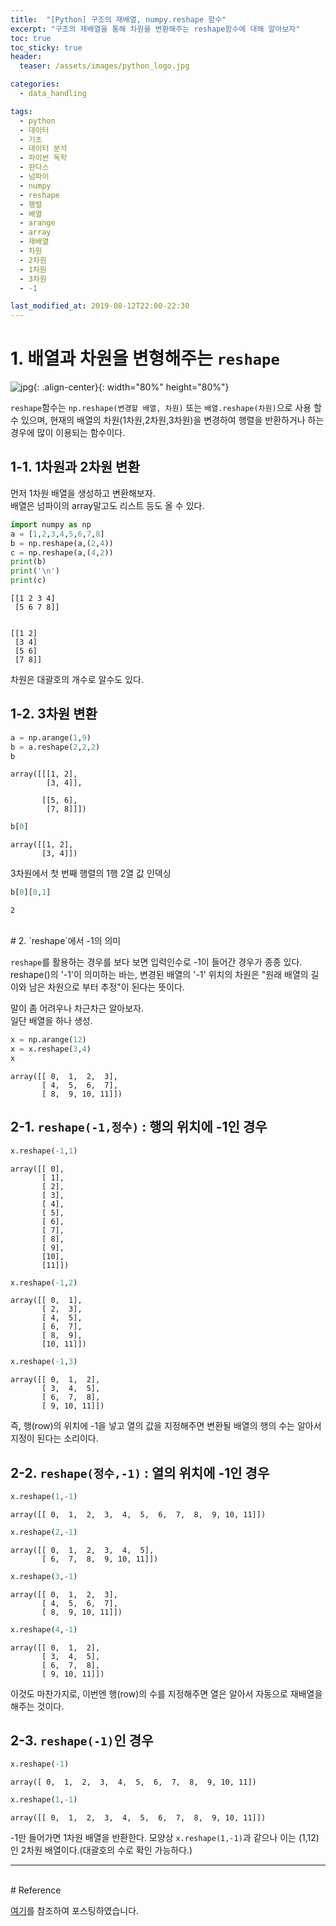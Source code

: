 ```yaml
---
title:  "[Python] 구조의 재배열, numpy.reshape 함수"
excerpt: "구조의 재배열을 통해 차원을 변환해주는 reshape함수에 대해 알아보자"
toc: true
toc_sticky: true
header:
  teaser: /assets/images/python_logo.jpg

categories:
  - data_handling

tags:
  - python
  - 데이터
  - 기초
  - 데이터 분석
  - 파이썬 독학
  - 판다스
  - 넘파이
  - numpy
  - reshape
  - 행렬
  - 배열
  - arange
  - array
  - 재배열
  - 차원
  - 2차원
  - 1차원
  - 3차원
  - -1

last_modified_at: 2019-08-12T22:00-22:30
---
```


# 1. 배열과 차원을 변형해주는 `reshape`  

![jpg](/assets/images/python_logo.jpg){: .align-center}{: width="80%" height="80%"} 

`reshape`함수는 `np.reshape(변경할 배열, 차원)` 또는 `배열.reshape(차원)`으로 사용 할 수 있으며, 현재의 배열의 차원(1차원,2차원,3차원)을 변경하여 행렬을 반환하거나 하는 경우에 많이 이용되는 함수이다.  

  
## 1-1. 1차원과 2차원 변환    

먼저 1차원 배열을 생성하고 변환해보자.  
배열은 넘파이의 array말고도 리스트 등도 올 수 있다.  


```python
import numpy as np
a = [1,2,3,4,5,6,7,8]
b = np.reshape(a,(2,4))
c = np.reshape(a,(4,2))
print(b)
print('\n')
print(c)
```

    [[1 2 3 4]
     [5 6 7 8]]
    
    
    [[1 2]
     [3 4]
     [5 6]
     [7 8]]
    

차원은 대괄호의 개수로 알수도 있다.  

  
  
## 1-2. 3차원 변환     


```python
a = np.arange(1,9)
b = a.reshape(2,2,2)
b
```




    array([[[1, 2],
            [3, 4]],
    
           [[5, 6],
            [7, 8]]])




```python
b[0]
```




    array([[1, 2],
           [3, 4]])



3차원에서 첫 번째 행렬의 1행 2열 값 인덱싱  


```python
b[0][0,1]
```




    2


  
<br/>
# 2. `reshape`에서 -1의 의미  
  
`reshape`를 활용하는 경우를 보다 보면 입력인수로 -1이 들어간 경우가 종종 있다.  
 reshape()의 '-1'이 의미하는 바는, 변경된 배열의 '-1' 위치의 차원은 "원래 배열의 길이와 남은 차원으로 부터 추정"이 된다는 뜻이다.  
 

말이 좀 어려우나 차근차근 알아보자.  
일단 배열을 하나 생성.  


```python
x = np.arange(12)
x = x.reshape(3,4)
x
```




    array([[ 0,  1,  2,  3],
           [ 4,  5,  6,  7],
           [ 8,  9, 10, 11]])


  
## 2-1. `reshape(-1,정수)` : 행의 위치에 -1인 경우  


```python
x.reshape(-1,1)
```




    array([[ 0],
           [ 1],
           [ 2],
           [ 3],
           [ 4],
           [ 5],
           [ 6],
           [ 7],
           [ 8],
           [ 9],
           [10],
           [11]])




```python
x.reshape(-1,2)
```




    array([[ 0,  1],
           [ 2,  3],
           [ 4,  5],
           [ 6,  7],
           [ 8,  9],
           [10, 11]])




```python
x.reshape(-1,3)
```




    array([[ 0,  1,  2],
           [ 3,  4,  5],
           [ 6,  7,  8],
           [ 9, 10, 11]])



즉, 행(row)의 위치에 -1을 넣고 열의 값을 지정해주면 변환될 배열의 행의 수는 알아서 지정이 된다는 소리이다.  

  
## 2-2. `reshape(정수,-1)` : 열의 위치에 -1인 경우  


```python
x.reshape(1,-1)
```




    array([[ 0,  1,  2,  3,  4,  5,  6,  7,  8,  9, 10, 11]])




```python
x.reshape(2,-1)
```




    array([[ 0,  1,  2,  3,  4,  5],
           [ 6,  7,  8,  9, 10, 11]])




```python
x.reshape(3,-1)
```




    array([[ 0,  1,  2,  3],
           [ 4,  5,  6,  7],
           [ 8,  9, 10, 11]])




```python
x.reshape(4,-1)
```




    array([[ 0,  1,  2],
           [ 3,  4,  5],
           [ 6,  7,  8],
           [ 9, 10, 11]])



이것도 마찬가지로, 이번엔 행(row)의 수를 지정해주면 열은 알아서 자동으로 재배열을 해주는 것이다.  

  
## 2-3. `reshape(-1)`인 경우  


```python
x.reshape(-1)
```




    array([ 0,  1,  2,  3,  4,  5,  6,  7,  8,  9, 10, 11])




```python
x.reshape(1,-1)
```




    array([[ 0,  1,  2,  3,  4,  5,  6,  7,  8,  9, 10, 11]])



-1만 들어가면 1차원 배열을 반환한다. 모양상 `x.reshape(1,-1)`과 같으나 이는 (1,12)인 2차원 배열이다.(대괄호의 수로 확인 가능하다.)  


---

  
<br/>
# Reference  

[여기](https://rfriend.tistory.com/345)를 참조하여 포스팅하였습니다.  